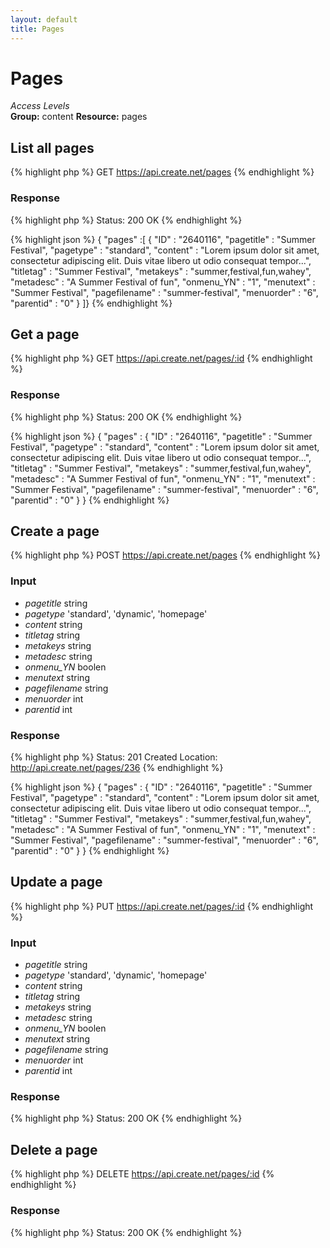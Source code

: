 ```yaml
---
layout: default
title: Pages
---
```


Pages
=============

*Access Levels*    
__Group:__ content
__Resource:__ pages

List all pages
-------------------

{% highlight php %}
GET 	https://api.create.net/pages
{% endhighlight %}

### Response

{% highlight php %}
Status: 200 OK
{% endhighlight %}

{% highlight json %}
{ "pages" :[ 
	{
		"ID" : "2640116",
		"pagetitle" : "Summer Festival",
		"pagetype" : "standard",
		"content" : "Lorem ipsum dolor sit amet, consectetur adipiscing elit. Duis vitae libero ut odio consequat tempor...",
		"titletag" : "Summer Festival",
		"metakeys" : "summer,festival,fun,wahey",
		"metadesc" : "A Summer Festival of fun",
		"onmenu_YN" : "1",
		"menutext" : "Summer Festival",
		"pagefilename" : "summer-festival",
		"menuorder" : "6",
		"parentid" : "0"
	}
]}
{% endhighlight %}

Get a page
----------

{% highlight php %}
GET 	https://api.create.net/pages/:id
{% endhighlight %}

### Response

{% highlight php %}
Status: 200 OK
{% endhighlight %}

{% highlight json %}
{ "pages" : 
	{
		"ID" : "2640116",
		"pagetitle" : "Summer Festival",
		"pagetype" : "standard",
		"content" : "Lorem ipsum dolor sit amet, consectetur adipiscing elit. Duis vitae libero ut odio consequat tempor...",
		"titletag" : "Summer Festival",
		"metakeys" : "summer,festival,fun,wahey",
		"metadesc" : "A Summer Festival of fun",
		"onmenu_YN" : "1",
		"menutext" : "Summer Festival",
		"pagefilename" : "summer-festival",
		"menuorder" : "6",
		"parentid" : "0"
	}
}
{% endhighlight %}

Create a page
-------------

{% highlight php %}
POST 	https://api.create.net/pages
{% endhighlight %}

### Input

* *pagetitle* string
* *pagetype* 'standard', 'dynamic', 'homepage'
* *content* string
* *titletag* string
* *metakeys* string
* *metadesc* string
* *onmenu_YN* boolen
* *menutext* string
* *pagefilename* string
* *menuorder* int
* *parentid* int

### Response

{% highlight php %}
Status: 201 Created
Location: http://api.create.net/pages/236
{% endhighlight %}

{% highlight json %}
{ "pages" : 
	{
		"ID" : "2640116",
		"pagetitle" : "Summer Festival",
		"pagetype" : "standard",
		"content" : "Lorem ipsum dolor sit amet, consectetur adipiscing elit. Duis vitae libero ut odio consequat tempor...",
		"titletag" : "Summer Festival",
		"metakeys" : "summer,festival,fun,wahey",
		"metadesc" : "A Summer Festival of fun",
		"onmenu_YN" : "1",
		"menutext" : "Summer Festival",
		"pagefilename" : "summer-festival",
		"menuorder" : "6",
		"parentid" : "0"
	}
}
{% endhighlight %}

Update a page
-------------

{% highlight php %}
PUT 	https://api.create.net/pages/:id
{% endhighlight %}

### Input

* *pagetitle* string
* *pagetype* 'standard', 'dynamic', 'homepage'
* *content* string
* *titletag* string
* *metakeys* string
* *metadesc* string
* *onmenu_YN* boolen
* *menutext* string
* *pagefilename* string
* *menuorder* int
* *parentid* int

### Response

{% highlight php %}
Status: 200 OK
{% endhighlight %}

Delete a page
-------------

{% highlight php %}
DELETE 	https://api.create.net/pages/:id
{% endhighlight %}

### Response

{% highlight php %}
Status: 200 OK
{% endhighlight %}